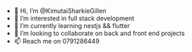 - 👋 Hi, I’m @KimutaiSharkieGillen
- 👀 I’m interested in full stack development
- 🌱 I’m currently learning nestjs && flutter
- 💞️ I’m looking to collaborate on back and front end projects
- 📫 Reach me on 0791286449

<!---
kimutaikillen/kimutaikillen is a ✨ special ✨ repository because its `README.md` (this file) appears on your GitHub profile.
You can click the Preview link to take a look at your changes.
--->

